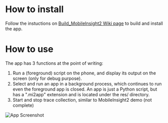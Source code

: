 # How to install #

Follow the instuctions on  [Build_MobileInsight2 Wiki page](http://metro.cs.ucla.edu/mobile_insight/mediawiki/index.php/Build_MobileInsight2) to build and install the app.

# How to use #

The app has 3 functions at the point of writing:

1. Run a (foreground) script on the phone, and display its output on the screen (only for debug purpose).
2. Select and run an app in a background process, which continues to run even the foreground app is closed.
An app is just a Python script, but has a ".mi2app" extension and is located under the res/ directory.
3. Start and stop trace collection, similar to MobileInsight2 demo (not complete)

![App Screenshot](docs/screenshots-2.0/MobileInsight2.0_scrn1.jpg)

   
